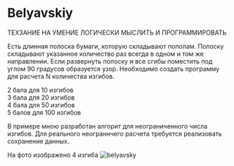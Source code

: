 # Belyavskiy

ТЕХЗАНИЕ НА УМЕНИЕ ЛОГИЧЕСКИ МЫСЛИТЬ И ПРОГРАММИРОВАТЬ

Есть длинная полоска бумаги, которую складывают пополам. Полоску складывают указанное количество раз всегда в одном и том же направлении. Если развернуть полоску и все сгибы поместить под углом 90 градусов образуется узор. Необходимо создать программу для расчета N количества изгибов.

2 бала для 10 изгибов<br/>
3 бала для 20 изгибов<br/>
4 бала для 50 изгибов<br/>
5 балов для 100 изгибов<br/>

В примере мною разработан алгорит для неограниченного числа изгибов. Для реального неограннчего расчета требуется реализовать сохранение данных.

На фото изображено 4 изгиба
![belyavsky](https://github.com/SergeyKulikov/Belyavskiy/assets/28785853/2b1c7d5d-4b52-4414-9fdf-5fd9960e719f)

